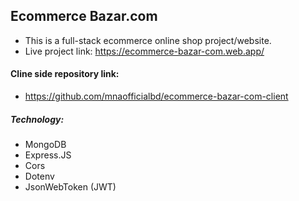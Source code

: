 ## Ecommerce Bazar.com
- This is a full-stack ecommerce online shop project/website.
- Live project link: https://ecommerce-bazar-com.web.app/
#### Cline side repository link:
- https://github.com/mnaofficialbd/ecommerce-bazar-com-client

##### Technology:
- MongoDB
- Express.JS
- Cors
- Dotenv
- JsonWebToken (JWT)